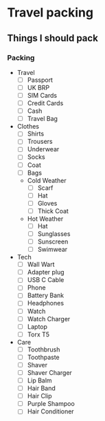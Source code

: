 # Travel packing

## Things I should pack

### Packing

- Travel
  - [ ] Passport
  - [ ] UK BRP
  - [ ] SIM Cards
  - [ ] Credit Cards
  - [ ] Cash
  - [ ] Travel Bag
- Clothes
  - [ ] Shirts
  - [ ] Trousers
  - [ ] Underwear
  - [ ] Socks
  - [ ] Coat
  - [ ] Bags
  - Cold Weather
    - [ ] Scarf
    - [ ] Hat
    - [ ] Gloves
    - [ ] Thick Coat
  - Hot Weather
    - [ ] Hat
    - [ ] Sunglasses
    - [ ] Sunscreen
    - [ ] Swimwear
- Tech
  - [ ] Wall Wart
  - [ ] Adapter plug
  - [ ] USB C Cable
  - [ ] Phone
  - [ ] Battery Bank
  - [ ] Headphones
  - [ ] Watch
  - [ ] Watch Charger
  - [ ] Laptop
  - [ ] Torx T5
- Care
  - [ ] Toothbrush
  - [ ] Toothpaste
  - [ ] Shaver
  - [ ] Shaver Charger
  - [ ] Lip Balm
  - [ ] Hair Band
  - [ ] Hair Clip
  - [ ] Purple Shampoo
  - [ ] Hair Conditioner

<script>
document.querySelectorAll("input[type=checkbox]").forEach(e => e.disabled = false)
</script>
